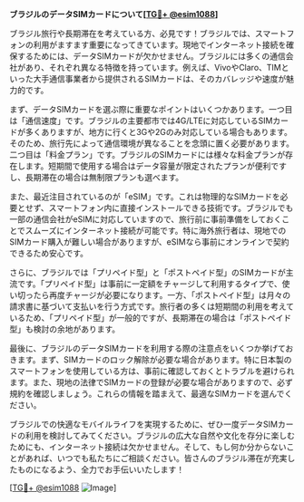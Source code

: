 **ブラジルのデータSIMカードについて[[TG💪+ @esim1088](https://t.me/s/esim1088)]**

ブラジル旅行や長期滞在を考えている方、必見です！ブラジルでは、スマートフォンの利用がますます重要になってきています。現地でインターネット接続を確保するためには、データSIMカードが欠かせません。ブラジルには多くの通信会社があり、それぞれ異なる特徴を持っています。例えば、VivoやClaro、TIMといった大手通信事業者から提供されるSIMカードは、そのカバレッジや速度が魅力的です。

まず、データSIMカードを選ぶ際に重要なポイントはいくつかあります。一つ目は「通信速度」です。ブラジルの主要都市では4G/LTEに対応しているSIMカードが多くありますが、地方に行くと3Gや2Gのみ対応している場合もあります。そのため、旅行先によって通信環境が異なることを念頭に置く必要があります。二つ目は「料金プラン」です。ブラジルのSIMカードには様々な料金プランが存在します。短期間で使用する場合はデータ容量が限定されたプランが便利ですし、長期滞在の場合は無制限プランも選べます。

また、最近注目されているのが「eSIM」です。これは物理的なSIMカードを必要とせず、スマートフォン内に直接インストールできる技術です。ブラジルでも一部の通信会社がeSIMに対応していますので、旅行前に事前準備をしておくことでスムーズにインターネット接続が可能です。特に海外旅行者は、現地でのSIMカード購入が難しい場合がありますが、eSIMなら事前にオンラインで契約できるため安心です。

さらに、ブラジルでは「プリペイド型」と「ポストペイド型」のSIMカードが主流です。「プリペイド型」は事前に一定額をチャージして利用するタイプで、使い切ったら再度チャージが必要になります。一方、「ポストペイド型」は月々の請求書に基づいて支払いを行う方式です。旅行者の多くは短期間の利用を考えているため、「プリペイド型」が一般的ですが、長期滞在の場合は「ポストペイド型」も検討の余地があります。

最後に、ブラジルのデータSIMカードを利用する際の注意点をいくつか挙げておきます。まず、SIMカードのロック解除が必要な場合があります。特に日本製のスマートフォンを使用している方は、事前に確認しておくとトラブルを避けられます。また、現地の法律でSIMカードの登録が必要な場合がありますので、必ず規約を確認しましょう。これらの情報を踏まえて、最適なSIMカードを選んでください。

ブラジルでの快適なモバイルライフを実現するために、ぜひ一度データSIMカードの利用を検討してみてください。ブラジルの広大な自然や文化を存分に楽しむためにも、インターネット接続は欠かせません。そして、もし何か分からないことがあれば、いつでも私たちにご相談ください。皆さんのブラジル滞在が充実したものになるよう、全力でお手伝いいたします！

[[TG💪+ @esim1088](https://t.me/s/esim1088) ![Image](https://i.postimg.cc/Y0z9fWf4/image.png)]